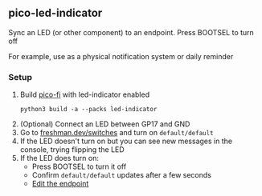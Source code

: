 ## pico-led-indicator

Sync an LED (or other component) to an endpoint. Press BOOTSEL to turn off  

For example, use as a physical notification system or daily reminder 

### Setup

1. Build [pico-fi](../../../README.md) with led-indicator enabled
   ```
   python3 build -a --packs led-indicator
   ```
1. (Optional) Connect an LED between GP17 and GND  
1. Go to [freshman.dev/switches](https://freshman.dev/switches) and turn on `default/default`  
1. If the LED doesn't turn on but you can see new messages in the console, trying flipping the LED
1. If the LED does turn on:
   - Press BOOTSEL to turn it off
   - Confirm `default/default` updates after a few seconds
   - [Edit the endpoint](./__init__.py#L25)
